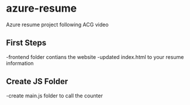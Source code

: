 # azure-resume
Azure resume project following ACG video

## First Steps

-frontend folder contians the website
-updated index.html to your resume information

## Create JS Folder

-create main.js folder to call the counter